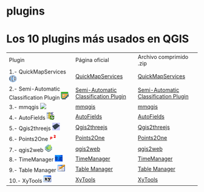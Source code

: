 # plugins
<h1>Los 10 plugins más usados en QGIS</h1>

<table style="width:100%">
<tr>
<td> <a>Plugin</a> </td>
<td> <a>Página oficial</a> </td>
<td> <a>Archivo comprimido .zip</a> </td>
</tr>
<tr>
<td> <a>1.- QuickMapServices <img src="https://github.com/qgismexico/plugins/blob/master/iconos/quickmapservices.png" width="20" >    </a></td>
<td> <a href="https://plugins.qgis.org/plugins/quick_map_services/">QuickMapServices</a> </td>
<td> <a href="https://github.com/qgismexico/plugins/blob/master/plugins/quick_map_services-0.19.3.zip">QuickMapServices</a> </td>
</tr>
<tr>
<td> <a>2.- Semi-Automatic Classification Plugin <img src="https://github.com/qgismexico/plugins/blob/master/iconos/semiautomaticclassification.png" width="20"></a> </td>
<td> <a href="https://plugins.qgis.org/plugins/SemiAutomaticClassificationPlugin/">Semi-Automatic Classification Plugin</a> </td>
<td> <a href="https://github.com/qgismexico/plugins/blob/master/plugins/SemiAutomaticClassificationPlugin-5.3.10.zip">Semi-Automatic Classification Plugin</a> </td>
</tr>
</tr>
<tr>
<td> <a>3.- mmqgis <img src="https://github.com/qgismexico/plugins/blob/master/iconos/mmqgis.png" width="20"></a> </td>
<td> <a href="https://plugins.qgis.org/plugins/mmqgis/">mmqgis</a> </td>
<td> <a href="https://github.com/qgismexico/plugins/blob/master/plugins/mmqgis-2017.5.14.zip">mmqgis</a> </td>
</tr>
<tr>
<td> <a>4.- AutoFields <img src="https://github.com/qgismexico/plugins/blob/master/iconos/autofields.png" width="20"></a> </td>
<td> <a href="https://plugins.qgis.org/plugins/AutoFields/">AutoFields</a> </td>
<td> <a href="https://github.com/qgismexico/plugins/blob/master/plugins/AutoFields-0.5.1.zip">AutoFields</a> </td>
</tr>
<tr>
<td> <a>5.- Qgis2threejs <img src="https://github.com/qgismexico/plugins/blob/master/iconos/qgis2threejs.png" width="20"></a> </td>
<td> <a href="https://plugins.qgis.org/plugins/Qgis2threejs/">Qgis2threejs</a> </td>
<td> <a href="https://github.com/qgismexico/plugins/blob/master/plugins/Qgis2threejs-1.4.2.zip">Qgis2threejs</a> </td>
</tr>
<tr>
<td> <a>6.- Points2One <img src="https://github.com/qgismexico/plugins/blob/master/iconos/points2one.png" width="20"></a> </td>
<td> <a href="https://plugins.qgis.org/plugins/points2one/">Points2One</a> </td>
<td> <a href="https://github.com/qgismexico/plugins/blob/master/plugins/points2one-1.0.2.zip">Points2One</a> </td>
</tr>
<tr>
<td> <a>7.- qgis2web <img src="https://github.com/qgismexico/plugins/blob/master/iconos/qgis2web.png" width="20"></a> </td>
<td> <a href="https://plugins.qgis.org/plugins/qgis2web/">qgis2web</a> </td>
<td> <a href="https://github.com/qgismexico/plugins/blob/master/plugins/qgis2web-2.30.0.zip">qgis2web</a> </td>
</tr>
<tr>
<td> <a>8.- TimeManager <img src="https://github.com/qgismexico/plugins/blob/master/iconos/timemanager.png" width="20"></a> </td>
<td> <a href="https://plugins.qgis.org/plugins/timemanager/">TimeManager</a> </td>
<td> <a href="https://github.com/qgismexico/plugins/blob/master/plugins/timemanager-2.4.1.zip">TimeManager</a> </td>
</tr>
<tr>
<td> <a>9.- Table Manager <img src="https://github.com/qgismexico/plugins/blob/master/iconos/tablemanager.png" width="20"></a> </td>
<td> <a href="https://plugins.qgis.org/plugins/tablemanager/">Table Manager</a> </td>
<td> <a href="https://github.com/qgismexico/plugins/blob/master/plugins/tablemanager-0.6.3.zip">Table Manager</a> </td>
</tr>
<tr>
<td> <a>10.- XyTools <img src="https://github.com/qgismexico/plugins/blob/master/iconos/xytools.png" width="20"></a> </td>
<td> <a href="https://plugins.qgis.org/plugins/xytools/">XyTools</a> </td>
<td> <a href="https://github.com/qgismexico/plugins/blob/master/plugins/xytools-0.3.6.zip">XyTools</a> </td>
</tr>
</table>
